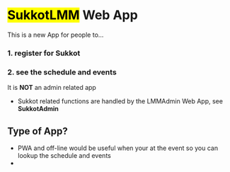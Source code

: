 ﻿# <mark>SukkotLMM</mark> Web App
This is a new App for people to...

### 1. register for Sukkot
### 2. see the schedule and events

It is **NOT** an admin related app 
- Sukkot related functions are handled by the LMMAdmin Web App, see **SukkotAdmin**

## Type of App?
- PWA and off-line would be useful when your at the event so you can lookup the schedule and events
- 